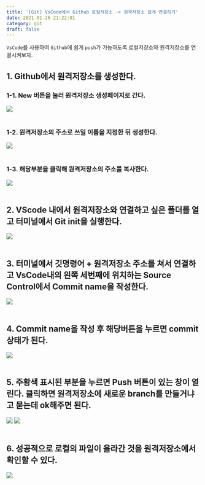 ```yaml
---
title: '[Git] VsCode에서 Github 로컬저장소 -> 원격저장소 쉽게 연결하기'
date: 2021-01-26 21:22:01
category: git
draft: false
---
```


`VsCode`를 사용하여 `Github`에 쉽게 `push`가 가능하도록 로컬저장소와 원격저장소를 연결시켜보자.

## 1. Github에서 원격저장소를 생성한다.

### 1-1. New 버튼을 눌러 원격저장소 생성페이지로 간다.

![](./images/local-remote-connect.png)
<br/>
<br/>

### 1-2. 원격저장소의 주소로 쓰일 이름을 지정한 뒤 생성한다.

![](./images/local-remote-createrepository.png)
<br/>
<br/>

### 1-3. 해당부분을 클릭해 원격저장소의 주소를 복사한다.

![](./images/local-remote-remoterepository.png)
<br/>
<br/>

## 2. VScode 내에서 원격저장소와 연결하고 싶은 폴더를 열고 터미널에서 Git init을 실행한다.

![](./images/local-remote-vscode-terminal.png)
<br/>
<br/>

## 3. 터미널에서 깃명령어 + 원격저장소 주소를 쳐서 연결하고 VsCode내의 왼쪽 세번째에 위치하는 Source Control에서 Commit name을 작성한다.

![](./images/local-remote-vscode-commitname.png)
<br/>
<br/>

## 4. Commit name을 작성 후 해당버튼을 누르면 commit 상태가 된다.

![](./images/local-remote-vscode-commit.png)
<br/>
<br/>

## 5. 주황색 표시된 부분을 누르면 Push 버튼이 있는 창이 열린다. 클릭하면 원격저장소에 새로운 branch를 만들거냐고 묻는데 ok해주면 된다.

![](./images/local-remote-vscode-push.png)
![](./images/local-remote-vscode-push_newbranch.png)
<br/>
<br/>

## 6. 성공적으로 로컬의 파일이 올라간 것을 원격저장소에서 확인할 수 있다.

![](./images/local-remote-vscode-new.png)
<br/>
